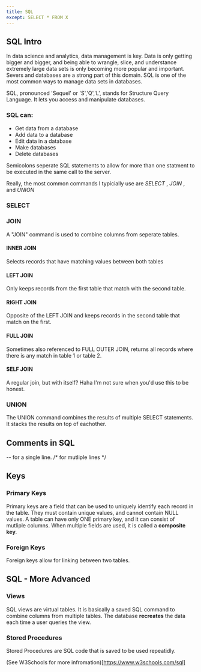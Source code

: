 ```yaml
---
title: SQL
except: SELECT * FROM X
---
```



## SQL Intro

In data science and analytics, data management is key. Data is only getting bigger and bigger, and being able to wrangle, slice, and understance extremely large data sets is only becoming more popular and important.
Severs and databases are a strong part of this domain. SQL is one of the most common ways to manage data sets in databases. 

SQL, pronounced 'Sequel' or 'S','Q','L', stands for Structure Query Language. It lets you access and manipulate databases. 

### SQL can:
- Get data from a database
- Add data to a database
- Edit data in a database
- Make databases
- Delete databases 

Semicolons seperate SQL statements to allow for more than one statment to be executed in the same call to the server. 

Really, the most common commands I typicially use are *SELECT* , *JOIN* , and *UNION*

### SELECT

### JOIN
A "JOIN" command is used to combine columns from seperate tables. 

#### INNER JOIN
Selects records that have matching values between both tables

#### LEFT JOIN
Only keeps records from the first table that match with the second table. 

#### RIGHT JOIN
Opposite of the LEFT JOIN and keeps records in the second table that match on the first. 

#### FULL JOIN
Sometimes also referenced to FULL OUTER JOIN, returns all records where there is any match in table 1 or table 2. 

#### SELF JOIN
A regular join, but with itself? Haha I'm not sure when you'd use this to be honest. 

### UNION
The UNION command combines the results of multiple SELECT statements. It stacks the results on top of eachother. 


## Comments in SQL
-- for a single line.
/* for mutliple lines */


## Keys

### Primary Keys
Primary keys are a field that can be used to uniquely identify each record in the table. They must contain unique values, and cannot contain NULL values.
A table can have only ONE primary key, and it can consist of mutliple columns. When multiple fields are used, it is called a **composite key**. 

### Foreign Keys
Foreign keys allow for linking between two tables. 



## SQL - More Advanced

### Views
SQL views are virtual tables. It is basically a saved SQL command to combine columns from multiple tables. The database **recreates** the data each time a user queries the view.


### Stored Procedures
Stored Procedures are SQL code that is saved to be used repeatidly. 



(See W3Schools for more infromation)[https://www.w3schools.com/sql]

